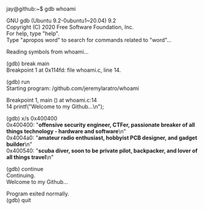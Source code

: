 jay@github:~$ gdb whoami

GNU gdb (Ubuntu 9.2-0ubuntu1~20.04) 9.2 \
Copyright (C) 2020 Free Software Foundation, Inc. \
For help, type "help". \
Type "apropos word" to search for commands related to "word"... 

Reading symbols from whoami...

(gdb) break main \
Breakpoint 1 at 0x114fd: file whoami.c, line 14.

(gdb) run \
Starting program: /github.com/jeremylaratro/whoami 

Breakpoint 1, main () at whoami.c:14 \
14	  printf("Welcome to my Github...\n");

(gdb) x/s 0x400400 \
0x400400:       "**offensive security engineer, CTFer, passionate breaker of all things technology - hardware and software**\n" \
0x4004a0:       "**amateur radio enthusiast, hobbyist PCB designer, and gadget builder**\n" \
0x400540:       "**scuba diver, soon to be private pilot, backpacker, and lover of all things travel**\n"

(gdb) continue \
Continuing. \
Welcome to my Github...

Program exited normally. \
(gdb) quit
